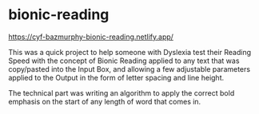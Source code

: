 # bionic-reading
https://cyf-bazmurphy-bionic-reading.netlify.app/

This was a quick project to help someone with Dyslexia test their Reading Speed with the concept of Bionic Reading applied to any text that was copy/pasted into the Input Box, and allowing a few adjustable parameters applied to the Output in the form of letter spacing and line height.

The technical part was writing an algorithm to apply the correct bold emphasis on the start of any length of word that comes in.
